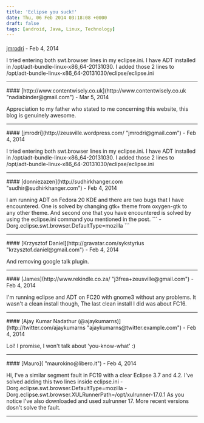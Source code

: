 ```yaml
---
title: 'Eclipse you suck!'
date: Thu, 06 Feb 2014 03:18:08 +0000
draft: false
tags: [android, Java, Linux, Technology]
---
```



#### 
[jmrodri](http://zeusville.wordpress.com/ "jmrodri@gmail.com") - <time datetime="2014-02-06 17:46:44">Feb 4, 2014</time>

I tried entering both swt.browser lines in my eclipse.ini. I have ADT installed in /opt/adt-bundle-linux-x86\_64-20131030. I added those 2 lines to /opt/adt-bundle-linux-x86\_64-20131030/eclipse/eclipse.ini
<hr />
#### 
[http://www.contentwisely.co.uk](http://www.contentwisely.co.uk "nadiabinder@gmail.com") - <time datetime="2014-03-07 15:02:05">Mar 5, 2014</time>

Appreciation to my father who stated to me concerning this website, this blog is genuinely awesome.
<hr />
#### 
[jmrodri](http://zeusville.wordpress.com/ "jmrodri@gmail.com") - <time datetime="2014-02-06 17:46:03">Feb 4, 2014</time>

I tried entering both swt.browser lines in my eclipse.ini. I have ADT installed in /opt/adt-bundle-linux-x86\_64-20131030. I added those 2 lines to /opt/adt-bundle-linux-x86\_64-20131030/eclipse/eclipse.ini
<hr />
#### 
[donniezazen](http://sudhirkhanger.com "sudhir@sudhirkhanger.com") - <time datetime="2014-02-06 01:10:07">Feb 4, 2014</time>

I am running ADT on Fedora 20 KDE and there are two bugs that I have encountered. One is solved by changing gtk+ theme from oxygen-gtk to any other theme. And second one that you have encountered is solved by using the eclipse.ini command you mentioned in the post. \`\`\` -Dorg.eclipse.swt.browser.DefaultType=mozilla \`\`\`
<hr />
#### 
[Krzysztof Daniel](http://gravatar.com/sykstyrius "krzysztof.daniel@gmail.com") - <time datetime="2014-02-06 02:56:51">Feb 4, 2014</time>

And removing google talk plugin.
<hr />
#### 
[James](http://www.rekindle.co.za/ "j3frea+zeusville@gmail.com") - <time datetime="2014-02-06 05:28:39">Feb 4, 2014</time>

I'm running eclipse and ADT on FC20 with gnome3 without any problems. It wasn't a clean install though, The last clean install I did was about FC16.
<hr />
#### 
[Ajay Kumar Nadathur (@ajaykumarns)](http://twitter.com/ajaykumarns "ajaykumarns@twitter.example.com") - <time datetime="2014-02-06 05:44:01">Feb 4, 2014</time>

Lol! I promise, I won't talk about 'you-know-what' :)
<hr />
#### 
[Mauro]( "maurokino@libero.it") - <time datetime="2014-02-06 17:36:33">Feb 4, 2014</time>

Hi, I've a similar segment fault in FC19 with a clear Eclipse 3.7 and 4.2. I've solved adding this two lines inside eclipse.ini -Dorg.eclipse.swt.browser.DefaultType=mozilla -Dorg.eclipse.swt.browser.XULRunnerPath=/opt/xulrunner-17.0.1 As you notice I've also downloaded and used xulrunner 17. More recent versions dosn't solve the fault.
<hr />
